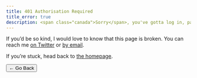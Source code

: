 ```yaml
---
title: 401 Authorisation Required
title_error: true
description: <span class="canada">Sorry</span>, you've gotta log in, pal.
---
```


<div class=" [ box  box--error ] [ flow ] ">
    <p>If you’d be so kind, I would love to know that this page is broken. You can reach me <a href="https://twitter.com/{{ author.twitter }}">on Twitter</a> or <a href="mailto:{{ author.email }}">by email</a>.</p>
    <p>If you’re stuck, head back to <a href="/">the homepage</a>.</p>
</div>

<nav class=" [ navigator ] ">
    <button onclick="history.back(-1)" aria-label="Go back">← Go Back</button>
</nav>

